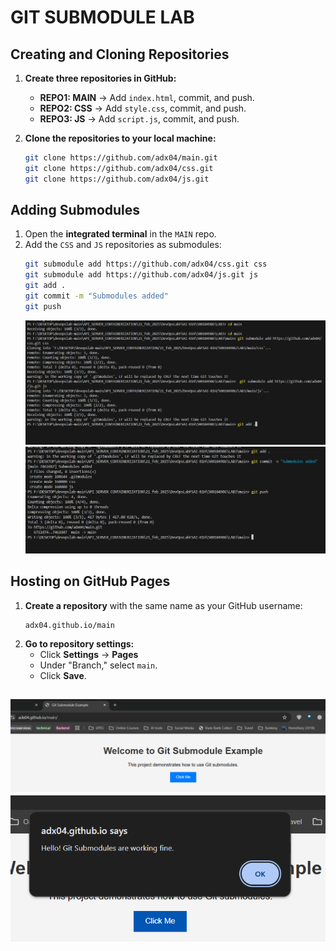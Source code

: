 # GIT SUBMODULE LAB

## **Creating and Cloning Repositories**
1. **Create three repositories in GitHub:**
   - **REPO1: MAIN** → Add `index.html`, commit, and push.
   - **REPO2: CSS** → Add `style.css`, commit, and push.
   - **REPO3: JS** → Add `script.js`, commit, and push.

2. **Clone the repositories to your local machine:**
   ```bash
   git clone https://github.com/adx04/main.git
   git clone https://github.com/adx04/css.git
   git clone https://github.com/adx04/js.git
   ```

## **Adding Submodules**
1. Open the **integrated terminal** in the `MAIN` repo.
2. Add the `CSS` and `JS` repositories as submodules:
   ```bash
   git submodule add https://github.com/adx04/css.git css
   git submodule add https://github.com/adx04/js.git js
   git add .
   git commit -m "Submodules added"
   git push
   ```
   ![alt text](image1.png)
   ![alt text](image.png)

## **Hosting on GitHub Pages**
1. **Create a repository** with the same name as your GitHub username:
   ```
   adx04.github.io/main
   ```
2. **Go to repository settings:**
   - Click **Settings** → **Pages**
   - Under "Branch," select `main`.
   - Click **Save**.

![alt text](image-1.png)
![alt text](image-2.png)
---

